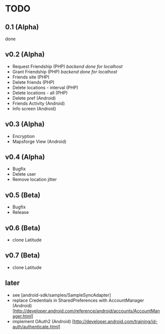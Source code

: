 TODO
====

0.1 (Alpha)
---
done

v0.2 (Alpha)
----
- Request Friendship (PHP) *backend done for localhost*
- Grant Friendship (PHP) *backend done for localhost*
- Friends site (PHP)
- Delete friends (PHP)
- Delete locations - interval (PHP)
- Delete locations - all (PHP)
- Delete pref (Android)
- Friends Activity (Android)
- Info screen (Android)

v0.3 (Alpha)
-----------
- Encryption
- Mapsforge View (Android)

v0.4 (Alpha)
------------
- Bugfix
- Delete user
- Remove location jitter

v0.5 (Beta)
-----------
- Bugfix
- Release

v0.6 (Beta)
-----------
- clone Latitude

v0.7 (Beta)
-----------
- clone Latitude

later
-----
- see [android-sdk/samples/SampleSyncAdapter]
- replace Credentials in SharedPreferences with AccountManager (Android) [http://developer.android.com/reference/android/accounts/AccountManager.html]
- implement OAuth2 (Android) [http://developer.android.com/training/id-auth/authenticate.html]

